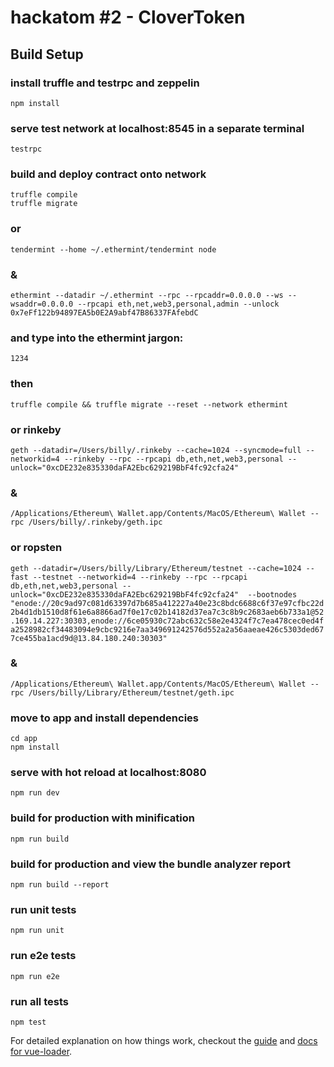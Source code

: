 # hackatom #2 - CloverToken

## Build Setup


### install truffle and testrpc and zeppelin

`npm install`

### serve test network at localhost:8545 in a separate terminal
`testrpc`

### build and deploy contract onto network
````
truffle compile
truffle migrate
````
### or
`tendermint --home ~/.ethermint/tendermint node`
### &
`ethermint --datadir ~/.ethermint --rpc --rpcaddr=0.0.0.0 --ws --wsaddr=0.0.0.0 --rpcapi eth,net,web3,personal,admin --unlock 0x7eFf122b94897EA5b0E2A9abf47B86337FAfebdC`
### and type into the ethermint jargon:
`1234`
### then
`truffle compile && truffle migrate --reset --network ethermint`


### or rinkeby
`geth --datadir=/Users/billy/.rinkeby --cache=1024 --syncmode=full --networkid=4 --rinkeby --rpc --rpcapi db,eth,net,web3,personal --unlock="0xcDE232e835330daFA2Ebc629219BbF4fc92cfa24"`

### &
`/Applications/Ethereum\ Wallet.app/Contents/MacOS/Ethereum\ Wallet --rpc /Users/billy/.rinkeby/geth.ipc`

### or ropsten
`geth --datadir=/Users/billy/Library/Ethereum/testnet --cache=1024 --fast --testnet --networkid=4 --rinkeby --rpc --rpcapi db,eth,net,web3,personal --unlock="0xcDE232e835330daFA2Ebc629219BbF4fc92cfa24"  --bootnodes "enode://20c9ad97c081d63397d7b685a412227a40e23c8bdc6688c6f37e97cfbc22d2b4d1db1510d8f61e6a8866ad7f0e17c02b14182d37ea7c3c8b9c2683aeb6b733a1@52.169.14.227:30303,enode://6ce05930c72abc632c58e2e4324f7c7ea478cec0ed4fa2528982cf34483094e9cbc9216e7aa349691242576d552a2a56aaeae426c5303ded677ce455ba1acd9d@13.84.180.240:30303"`

### &
`/Applications/Ethereum\ Wallet.app/Contents/MacOS/Ethereum\ Wallet --rpc /Users/billy/Library/Ethereum/testnet/geth.ipc`


### move to app and install dependencies
````
cd app
npm install
````
### serve with hot reload at localhost:8080
`npm run dev`

### build for production with minification
`npm run build`

### build for production and view the bundle analyzer report
`npm run build --report`

### run unit tests
`npm run unit`

### run e2e tests
`npm run e2e`

### run all tests
`npm test`


For detailed explanation on how things work, checkout the [guide](http://vuejs-templates.github.io/webpack/) and [docs for vue-loader](http://vuejs.github.io/vue-loader).
